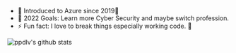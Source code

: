 <!--**ppdlv/ppdlv** is a ✨ _special_ ✨ repository because its `README.md` (this file) appears on your GitHub profile.

Here are some ideas to get you started:

- 🔭 I’m currently working on ...
- 🌱 I’m currently learning ...
- 👯 I’m looking to collaborate on ...
- 🤔 I’m looking for help with ...
- 💬 Ask me about ...
- 📫 How to reach me: ...
- 😄 Pronouns: ...
- ⚡ Fun fact: ...
-->

- 🌱 Introduced to Azure since 2019🔭
- 🥅 2022 Goals: Learn more Cyber Security and maybe switch profession. 
- ⚡ Fun fact: I love to break things especially working code. 🤔

![ppdlv's github stats](https://github-readme-stats.vercel.app/api?username=ppdlv&show_icons=true&theme=dark)
